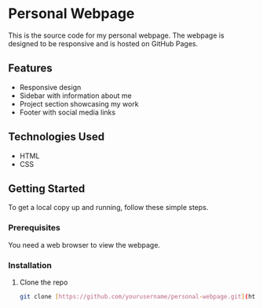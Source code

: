 # Personal Webpage

This is the source code for my personal webpage. The webpage is designed to be responsive and is hosted on GitHub Pages.

## Features

- Responsive design
- Sidebar with information about me
- Project section showcasing my work
- Footer with social media links

## Technologies Used

- HTML
- CSS

## Getting Started

To get a local copy up and running, follow these simple steps.

### Prerequisites

You need a web browser to view the webpage.

### Installation

1. Clone the repo
   ```sh
   git clone [https://github.com/yourusername/personal-webpage.git](https://github.com/StefanDimitrow/PersonalWebpage.git)
